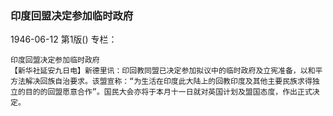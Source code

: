 ### 印度回盟决定参加临时政府

1946-06-12
第1版()
专栏：

    印度回盟决定参加临时政府
    【新华社延安九日电】新德里讯：印回教同盟已决定参加拟议中的临时政府及立宪准备，以和平方法解决回族自治要求。该盟宣称：“为生活在印度此大陆上的回教印度及其他主要民族求得独立的目的的回盟愿意合作”。国民大会亦将于本月十一日就对英国计划及盟国态度，作出正式决定。
